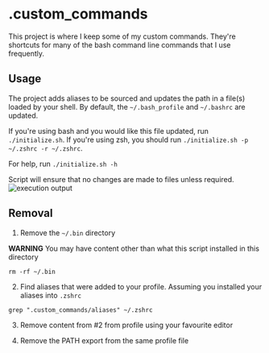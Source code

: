 .custom_commands
================
This project is where I keep some of my custom commands.  They're shortcuts for many of the bash command line commands that I use frequently.

Usage
-------------------
The project adds aliases to be sourced and updates the path in a file(s) loaded by your shell.
By default, the `~/.bash_profile` and `~/.bashrc` are updated.

If you're using bash and you would like this file updated, run `./initialize.sh`.
If you're using zsh, you should run `./initialize.sh -p ~/.zshrc -r ~/.zshrc`.

For help, run `./initialize.sh -h`

Script will ensure that no changes are made to files unless required.
![execution output](https://cloud.githubusercontent.com/assets/911203/19718088/7665f90c-9b81-11e6-8fd8-3fbd815e583b.png)

Removal
-------------------

1. Remove the `~/.bin` directory

**WARNING** You may have content other than what this script installed in this directory
```
rm -rf ~/.bin
```

2. Find aliases that were added to your profile. Assuming you installed your aliases into `.zshrc`
```
grep ".custom_commands/aliases" ~/.zshrc
```

3. Remove content from #2 from profile using your favourite editor

4. Remove the PATH export from the same profile file

